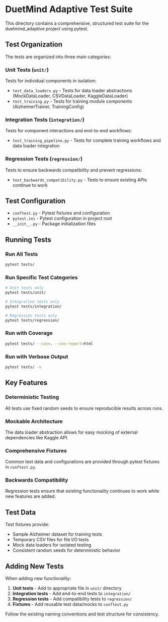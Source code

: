 # DuetMind Adaptive Test Suite

This directory contains a comprehensive, structured test suite for the duetmind_adaptive project using pytest.

## Test Organization

The tests are organized into three main categories:

### Unit Tests (`unit/`)
Tests for individual components in isolation:
- `test_data_loaders.py` - Tests for data loader abstractions (MockDataLoader, CSVDataLoader, KaggleDataLoader)
- `test_training.py` - Tests for training module components (AlzheimerTrainer, TrainingConfig)

### Integration Tests (`integration/`)
Tests for component interactions and end-to-end workflows:
- `test_training_pipeline.py` - Tests for complete training workflows and data loader integration

### Regression Tests (`regression/`)
Tests to ensure backwards compatibility and prevent regressions:
- `test_backwards_compatibility.py` - Tests to ensure existing APIs continue to work

## Test Configuration

- `conftest.py` - Pytest fixtures and configuration
- `pytest.ini` - Pytest configuration in project root
- `__init__.py` - Package initialization files

## Running Tests

### Run All Tests
```bash
pytest tests/
```

### Run Specific Test Categories
```bash
# Unit tests only
pytest tests/unit/

# Integration tests only  
pytest tests/integration/

# Regression tests only
pytest tests/regression/
```

### Run with Coverage
```bash
pytest tests/ --cov=. --cov-report=html
```

### Run with Verbose Output
```bash
pytest tests/ -v
```

## Key Features

### Deterministic Testing
All tests use fixed random seeds to ensure reproducible results across runs.

### Mockable Architecture
The data loader abstraction allows for easy mocking of external dependencies like Kaggle API.

### Comprehensive Fixtures
Common test data and configurations are provided through pytest fixtures in `conftest.py`.

### Backwards Compatibility
Regression tests ensure that existing functionality continues to work while new features are added.

## Test Data

Test fixtures provide:
- Sample Alzheimer dataset for training tests
- Temporary CSV files for file I/O tests  
- Mock data loaders for isolated testing
- Consistent random seeds for deterministic behavior

## Adding New Tests

When adding new functionality:

1. **Unit tests** - Add to appropriate file in `unit/` directory
2. **Integration tests** - Add end-to-end tests to `integration/`
3. **Regression tests** - Add compatibility tests to `regression/`
4. **Fixtures** - Add reusable test data/mocks to `conftest.py`

Follow the existing naming conventions and test structure for consistency.